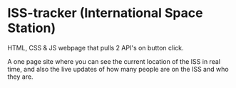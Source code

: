 # ISS-tracker (International Space Station)
HTML, CSS &amp; JS webpage that pulls 2 API's on button click.

A one page site where you can see the current location of the ISS in real time, and also the live updates of how many people are on 
the ISS and who they are.
